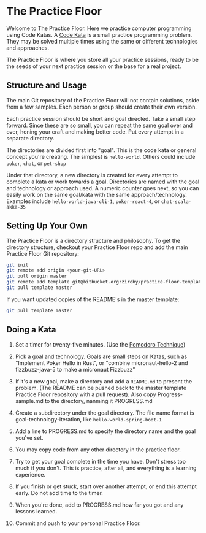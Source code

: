 # The Practice Floor

Welcome to The Practice Floor. Here we practice computer programming
using Code Katas. A [Code Kata](http://codekata.com/) is a small practice
programming problem. They may be solved multiple times using the same
or different technologies and approaches.

The Practice Floor is where you store all your practice sessions, ready to
be the seeds of your next practice session or the base for a real project.

## Structure and Usage

The main Git repository of the Practice Floor will not contain solutions,
aside from a few samples. Each person or group should create their
own version.

Each practice session should be short and goal directed.  Take a small
step forward. Since these are so small, you can repeat the same goal over
and over, honing your craft and making better code. Put every attempt
in a separate directory.

The directories are divided first into "goal". This is the code kata or
general concept you're creating. The simplest is `hello-world`. Others
could include `poker`, `chat`, or `pet-shop`

Under that directory, a new directory is created for every attempt to
complete a kata or work towards a goal. Directories are named with the
goal and technology or approach used. A numeric counter goes next, so you
can easily work on the same goal/kata with the same approach/technology.
Examples include `hello-world-java-cli-1`, `poker-react-4`, or
`chat-scala-akka-35`

## Setting Up Your Own

The Practice Floor is a directory structure and philosophy. To get the
directory structure, checkout your Practice Floor repo and add the
main Practice Floor Git repository:

```bash
git init
git remote add origin <your-git-URL>
git pull origin master
git remote add template git@bitbucket.org:ziroby/practice-floor-template.git
git pull template master
```

If you want updated copies of the README's in the master template:

```bash
git pull template master
```

## Doing a Kata

1. Set a timer for twenty-five minutes. (Use the
[Pomodoro Technique](https://francescocirillo.com/pages/pomodoro-technique))

2. Pick a goal and technology. Goals are small steps on Katas, such as
   "Implement Poker Hello in Rust", or "combine micronaut-hello-2 and
   fizzbuzz-java-5 to make a micronaut Fizzbuzz"

2. If it's a new goal, make a directory and add a `README.md` to
   present the problem.  (The README can be pushed back to the master
   template Practice Floor repository with a pull request). Also copy
   Progress-sample.md to the directory, nanming it PROGRESS.md

4. Create a subdirectory under the goal directory. The file name format is
   goal-technology-iteration, like `hello-world-spring-boot-1`

4. Add a line to PROGRESS.md to specify the directory name and the
   goal you've set.

4. You may copy code from any other directory in the practice floor.

5. Try to get your goal complete in the time you have. Don't stress
   too much if you don't. This is practice, after all, and everything
   is a learning experience.

5. If you finish or get stuck, start over another attempt, or end this
   attempt early. Do not add time to the timer.

6. When you're done, add to PROGRESS.md how far you got and any lessons learned.

7. Commit and push to your personal Practice Floor.
